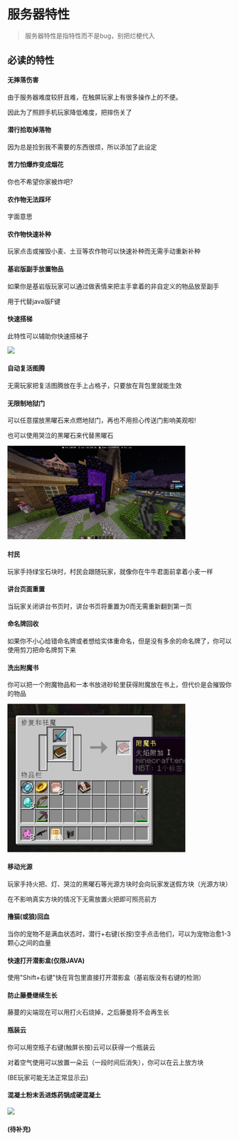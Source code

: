 # 服务器特性

> 服务器特性是指特性而不是bug，别把烂梗代入

## 必读的特性

#### 无摔落伤害

由于服务器难度较肝且难，在触屏玩家上有很多操作上的不便。

因此为了照顾手机玩家降低难度，把摔伤关了

#### 潜行拾取掉落物

因为总是捡到我不需要的东西很烦，所以添加了此设定

#### 苦力怕爆炸变成烟花

你也不希望你家被炸吧?

#### 农作物无法踩坏

字面意思

#### 农作物快速补种

玩家点击或摧毁小麦、土豆等农作物可以快速补种而无需手动重新补种

#### 基岩版副手放置物品

如果你是基岩版玩家可以通过做表情来把主手拿着的非自定义的物品放至副手

用于代替java版F键

#### 快速搭梯

此特性可以辅助你快速搭梯子

<img src="/Play/peculiarity/img/fast_tizi.gif" width="400px">

#### 自动复活图腾

无需玩家把复活图腾放在手上占格子，只要放在背包里就能生效

#### 无限制地狱门

可以任意摆放黑曜石来点燃地狱门，再也不用担心传送门影响美观啦!

也可以使用哭泣的黑曜石来代替黑曜石

<img src="/Play/peculiarity/img/Portals.jpg" width="400px">

#### 村民

玩家手持绿宝石块时，村民会跟随玩家，就像你在牛牛君面前拿着小麦一样

#### 讲台页面重置

当玩家关闭讲台书页时，讲台书页将重置为0而无需重新翻到第一页

#### 命名牌回收

如果你不小心给错命名牌或者想给实体重命名，但是没有多余的命名牌了，你可以使用剪刀把命名牌剪下来

#### 洗出附魔书

你可以把一个附魔物品和一本书放进砂轮里获得附魔放在书上，但代价是会摧毁你的物品

<img src="/Play/peculiarity/img/GrindStone.jpg" width="400px">

#### 移动光源

玩家手持火把、灯、哭泣的黑曜石等光源方块时会向玩家发送假方块（光源方块）

在不影响真实方块的情况下无需放置火把即可照亮前方

#### 撸猫(或狼)回血

当你的宠物不是满血状态时，潜行+右键(长按)空手点击他们，可以为宠物治愈1-3颗心之间的血量

#### 快速打开潜影盒(仅限JAVA)

使用"Shift+右键"快在背包里直接打开潜影盒（基岩版没有右键的检测）

#### 防止藤曼继续生长

藤蔓的尖端现在可以用打火石烧掉，之后藤曼将不会再生长

#### 瓶装云

你可以用空瓶子右键(触屏长按)云可以获得一个瓶装云

对着空气使用可以放置一朵云（一段时间后消失），你可以在云上放方块

(BE玩家可能无法正常显示云)

#### 混凝土粉末丢进炼药锅成硬混凝土

<img src="/Play/peculiarity/img/concrete_powder.gif" width="400px">

#### (待补充)